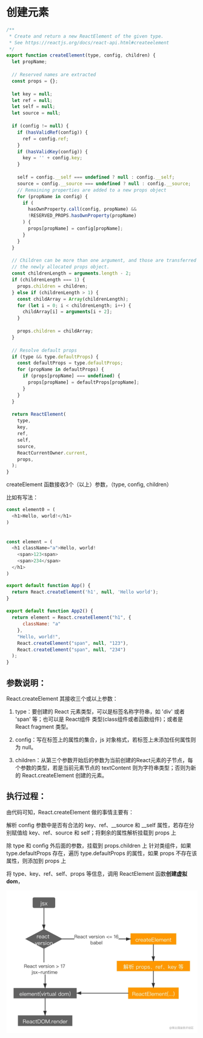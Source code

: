 # 创建元素
```js
/**
 * Create and return a new ReactElement of the given type.
 * See https://reactjs.org/docs/react-api.html#createelement
 */
export function createElement(type, config, children) {
  let propName;

  // Reserved names are extracted
  const props = {};

  let key = null;
  let ref = null;
  let self = null;
  let source = null;

  if (config != null) {
    if (hasValidRef(config)) {
      ref = config.ref;
    }
    if (hasValidKey(config)) {
      key = '' + config.key;
    }

    self = config.__self === undefined ? null : config.__self;
    source = config.__source === undefined ? null : config.__source;
    // Remaining properties are added to a new props object
    for (propName in config) {
      if (
        hasOwnProperty.call(config, propName) &&
        !RESERVED_PROPS.hasOwnProperty(propName)
      ) {
        props[propName] = config[propName];
      }
    }
  }

  // Children can be more than one argument, and those are transferred onto
  // the newly allocated props object.
  const childrenLength = arguments.length - 2;
  if (childrenLength === 1) {
    props.children = children;
  } else if (childrenLength > 1) {
    const childArray = Array(childrenLength);
    for (let i = 0; i < childrenLength; i++) {
      childArray[i] = arguments[i + 2];
    }

    props.children = childArray;
  }

  // Resolve default props
  if (type && type.defaultProps) {
    const defaultProps = type.defaultProps;
    for (propName in defaultProps) {
      if (props[propName] === undefined) {
        props[propName] = defaultProps[propName];
      }
    }
  }

  return ReactElement(
    type,
    key,
    ref,
    self,
    source,
    ReactCurrentOwner.current,
    props,
  );
}
```

createElement 函数接收3个（以上）参数，（type, config, children）

比如有写法：

```js
const element0 = (
  <h1>Hello, world!</h1>
)


const element = (
  <h1 className="a">Hello, world!
    <span>123<span>
    <span>234</span>
  </h1>
)
```

```js
export default function App() {
  return React.createElement('h1', null, 'Hello world');
}

export default function App2() {
  return element = React.createElement("h1", {
      className: "a"
    },
    "Hello, world!",
    React.createElement("span", null, "123"),
    React.createElement("span", null, "234")
  );
}
```

## 参数说明：

React.createElement 其接收三个或以上参数：

1. type：要创建的 React 元素类型，可以是标签名称字符串，如 'div' 或者 'span' 等；也可以是 React组件 类型(class组件或者函数组件)；或者是 React fragment 类型。

2. config：写在标签上的属性的集合，js 对象格式，若标签上未添加任何属性则为 null。

3. children：从第三个参数开始后的参数为当前创建的React元素的子节点，每个参数的类型，若是当前元素节点的 textContent 则为字符串类型；否则为新的 React.createElement 创建的元素。

## 执行过程：

由代码可知，React.createElement 做的事情主要有：

解析 config 参数中是否有合法的 key、ref、__source 和 __self 属性，若存在分别赋值给 key、ref、source 和 self；将剩余的属性解析挂载到 props 上

除 type 和 config 外后面的参数，挂载到 props.children 上
针对类组件，如果 type.defaultProps 存在，遍历 type.defaultProps 的属性，如果 props 不存在该属性，则添加到 props 上

将 type、key、ref、self、props 等信息，调用 ReactElement 函数**创建虚拟 dom**，

![流程图](../imgs/createElement.webp)
